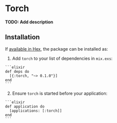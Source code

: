 # Torch

**TODO: Add description**

## Installation

If [available in Hex](https://hex.pm/docs/publish), the package can be installed as:

  1. Add `torch` to your list of dependencies in `mix.exs`:

    ```elixir
    def deps do
      [{:torch, "~> 0.1.0"}]
    end
    ```

  2. Ensure `torch` is started before your application:

    ```elixir
    def application do
      [applications: [:torch]]
    end
    ```

